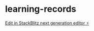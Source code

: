 # learning-records

[Edit in StackBlitz next generation editor ⚡️](https://stackblitz.com/~/github.com/shouldhavedone/learning-records)